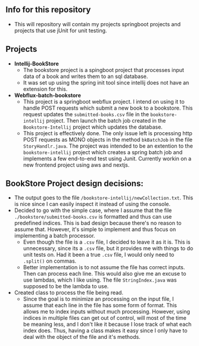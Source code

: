 ## Info for this repository
  * This will repository will contain my projects springboot projects and projects that use jUnit for unit testing.
## Projects
  * **Intellij-BookStore**
    + The bookstore project is a spingboot project that processes input data of a book and writes them to an sql database.
    + It was set up using the spring init tool since intellij does not have an extension for this.
  * **Webflux-batch-bookstore**
    + This project is a springboot webflux project. I intend on using it to handle POST requests which submit a new book to a bookstore. This request updates the `submitted-books.csv` file in the `bookstore-intellij` project. Then launch the batch job created in the `Bookstore-Intellij` project which updates the database.
    + This project is effectively done. The only issue left is processing http POST requests as MONO objects in the method `bkBatchJob` in the file `StoryHandlr.java`. The project was intended to be an extention to the `bookstore-intellij` project which creates a spring batch job and implements a few end-to-end test using Junit. Currently workin on a new frontend project using aws and nextjs.
## BookStore Project design decisions:
  * The output goes to the file `/bookstore-intellij/newCollection.txt`. This is nice since I can easily inspect it instead of using the console.
  * Decided to go with the simple case, where I assume that the file `./bookstore/submitted-books.csv` is formatted and thus can use predefined indices. This is bad design because there's no reason to assume that. However, it's simple to implement and thus focus on implementing a batch processor.
    + Even though the file is a `.csv` file, I decided to leave it as it is. This is unnecessary, since its a `.csv` file, but it provides me with things to do unit tests on. Had it been a true `.csv` file, I would only need to `.split()` on commas.
    + Better implementation is to not assume the file has correct inputs. Then can process each line. This would also give me an excuse to use lambdas, which I like using. The file `StringIndex.java` was supposed to be the lambda to use.
  * Created class to process the file being read.
    + Since the goal is to minimize an processing on the input file, I assume that each line in the file has some form of format. This allows me to index inputs without much processing. However, using indices in multiple files can get out of control, will most of the time be meaning less, and I don't like it because I lose track of what each index does. Thus, having a class makes it easy since I only have to deal with the object of the file and it's methods.
    
